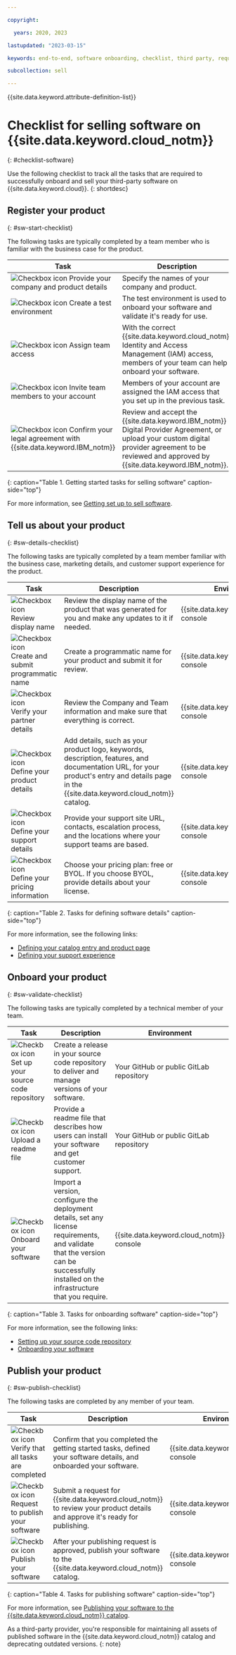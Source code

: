 ```yaml
---

copyright:

  years: 2020, 2023

lastupdated: "2023-03-15"

keywords: end-to-end, software onboarding, checklist, third party, requirements, sellers, partner portal, partners, third-party software, partner center

subcollection: sell

---
```


{{site.data.keyword.attribute-definition-list}}

# Checklist for selling software on {{site.data.keyword.cloud_notm}}
{: #checklist-software}

Use the following checklist to track all the tasks that are required to successfully onboard and sell your third-party software on {{site.data.keyword.cloud}}.
{: shortdesc}

## Register your product
{: #sw-start-checklist}

The following tasks are typically completed by a team member who is familiar with the business case for the product.

| Task | Description | Environment |
|------|-------------|-------------|
| ![Checkbox icon](../icons/checkbox-icon.svg "Checkbox") Provide your company and product details | Specify the names of your company and product.  | {{site.data.keyword.cloud_notm}} console |
| ![Checkbox icon](../icons/checkbox-icon.svg "Checkbox") Create a test environment | The test environment is used to onboard your software and validate it's ready for use. | {{site.data.keyword.cloud_notm}} console |
| ![Checkbox icon](../icons/checkbox-icon.svg "Checkbox") Assign team access | With the correct {{site.data.keyword.cloud_notm}} Identity and Access Management (IAM) access, members of your team can help onboard your software. | {{site.data.keyword.cloud_notm}} console |
| ![Checkbox icon](../icons/checkbox-icon.svg "Checkbox") Invite team members to your account | Members of your account are assigned the IAM access that you set up in the previous task.  | {{site.data.keyword.cloud_notm}} console |
| ![Checkbox icon](../icons/checkbox-icon.svg "Checkbox") Confirm your legal agreement with {{site.data.keyword.IBM_notm}} | Review and accept the {{site.data.keyword.IBM_notm}} Digital Provider Agreement, or upload your custom digital provider agreement to be reviewed and approved by {{site.data.keyword.IBM_notm}}. | {{site.data.keyword.cloud_notm}} console |
{: caption="Table 1. Getting started tasks for selling software" caption-side="top"}

For more information, see [Getting set up to sell software](/docs/sell?topic=sell-sw-getting-started).

## Tell us about your product
{: #sw-details-checklist}

The following tasks are typically completed by a team member familiar with the business case, marketing details, and customer support experience for the product.

| Task | Description | Environment |
|------|-------------|-------------|
| ![Checkbox icon](../icons/checkbox-icon.svg "Checkbox") Review display name | Review the display name of the product that was generated for you and make any updates to it if needed. | {{site.data.keyword.cloud_notm}} console |
| ![Checkbox icon](../icons/checkbox-icon.svg "Checkbox") Create and submit programmatic name | Create a programmatic name for your product and submit it for review. | {{site.data.keyword.cloud_notm}} console |
| ![Checkbox icon](../icons/checkbox-icon.svg "Checkbox") Verify your partner details | Review the Company and Team information and make sure that everything is correct.	| {{site.data.keyword.cloud_notm}} console |
| ![Checkbox icon](../icons/checkbox-icon.svg "Checkbox") Define your product details | Add details, such as your product logo, keywords, description, features, and documentation URL, for your product's entry and details page in the {{site.data.keyword.cloud_notm}} catalog. | {{site.data.keyword.cloud_notm}} console |
| ![Checkbox icon](../icons/checkbox-icon.svg "Checkbox") Define your support details | Provide your support site URL, contacts, escalation process, and the locations where your support teams are based. | {{site.data.keyword.cloud_notm}} console |
| ![Checkbox icon](../icons/checkbox-icon.svg "Checkbox") Define your pricing information | Choose your pricing plan: free or BYOL. If you choose BYOL, provide details about your license.  | {{site.data.keyword.cloud_notm}} console |
{: caption="Table 2. Tasks for defining software details" caption-side="top"}

For more information, see the following links:


* [Defining your catalog entry and product page](/docs/sell?topic=sell-sw-catalog-details)
* [Defining your support experience](/docs/sell?topic=sell-sw-support-details)

## Onboard your product
{: #sw-validate-checklist}

The following tasks are typically completed by a technical member of your team.

| Task | Description | Environment |
|------|-------------|-------------|
| ![Checkbox icon](../icons/checkbox-icon.svg "Checkbox") Set up your source code repository | Create a release in your source code repository to deliver and manage versions of your software. | Your GitHub or public GitLab repository |
| ![Checkbox icon](../icons/checkbox-icon.svg "Checkbox") Upload a readme file | Provide a readme file that describes how users can install your software and get customer support. | Your GitHub or public GitLab repository |
| ![Checkbox icon](../icons/checkbox-icon.svg "Checkbox") Onboard your software| Import a version, configure the deployment details, set any license requirements, and validate that the version can be successfully installed on the infrastructure that you require. | {{site.data.keyword.cloud_notm}} console |
{: caption="Table 3. Tasks for onboarding software" caption-side="top"}

For more information, see the following links:

* [Setting up your source code repository](/docs/sell?topic=sell-source-repo-setup)
* [Onboarding your software](/docs/sell?topic=sell-sw-validate)

## Publish your product
{: #sw-publish-checklist}

The following tasks are completed by any member of your team.

| Task | Description | Environment |
|------|-------------|-------------|
| ![Checkbox icon](../icons/checkbox-icon.svg "Checkbox") Verify that all tasks are completed | Confirm that you completed the getting started tasks, defined your software details, and onboarded your software. | {{site.data.keyword.cloud_notm}} console |
| ![Checkbox icon](../icons/checkbox-icon.svg "Checkbox") Request to publish your software | Submit a request for {{site.data.keyword.cloud_notm}} to review your product details and approve it's ready for publishing. | {{site.data.keyword.cloud_notm}} console |
| ![Checkbox icon](../icons/checkbox-icon.svg "Checkbox") Publish your software | After your publishing request is approved, publish your software to the {{site.data.keyword.cloud_notm}} catalog. | {{site.data.keyword.cloud_notm}} console |
{: caption="Table 4. Tasks for publishing software" caption-side="top"}

For more information, see [Publishing your software to the {{site.data.keyword.cloud_notm}} catalog](/docs/sell?topic=sell-sw-publish).

As a third-party provider, you're responsible for maintaining all assets of published software in the {{site.data.keyword.cloud_notm}} catalog and deprecating outdated versions.
{: note}
